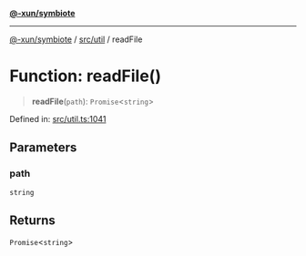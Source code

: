 [**@-xun/symbiote**](../../../README.md)

***

[@-xun/symbiote](../../../README.md) / [src/util](../README.md) / readFile

# Function: readFile()

> **readFile**(`path`): `Promise`\<`string`\>

Defined in: [src/util.ts:1041](https://github.com/Xunnamius/symbiote/blob/3044ba2654d63523648bf35278fa1c752d878990/src/util.ts#L1041)

## Parameters

### path

`string`

## Returns

`Promise`\<`string`\>
